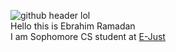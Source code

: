 ![github header lol](https://github.com/Ebrahim-Ramadan/ebrahim-ramadan/assets/65041082/57b9c095-2fe8-45c5-bc5a-a8b2391068c8)
<br/>
Hello this is Ebrahim Ramadan
<br/>
I am Sophomore CS student at [E-Just](https://www.ejust.edu.eg/)
